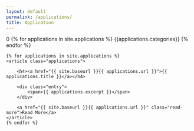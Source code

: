 ```yaml
---
layout: default
permalink: /applications/
title: Application
---
```


<div class="applications font-small">
    <!-- Category -->
    <span>0</span>
    {% for applications in site.applications %}
        {{applications.categories}}
    {% endfor %}
    <!-- Category -->

    {% for applications in site.applications %}
    <article class="applications">

        <h4><a href="{{ site.baseurl }}{{ applications.url }}">{{ applications.title }}</a></h4>

        <div class="entry">
            <span>{{ applications.excerpt }}</span>
        </div>

        <a href="{{ site.baseurl }}{{ applications.url }}" class="read-more">Read More</a>
    </article>
    {% endfor %}
</div>
